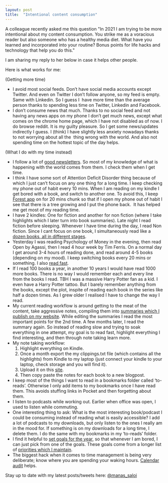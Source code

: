 ```yaml
---
layout: post
title:  "Intentional content consumption"
---
```


A colleague recently asked me this question "In 2021 I am trying to be more intentional about my content consumption. You strike me as a voracious reader but also someone who has a healthy media diet. What have you learned and incorporated into your routine? Bonus points for life hacks and technology that help you do this."

I am sharing my reply to her below in case it helps other people.

Here is what works for me:

(Getting more time) 
- I avoid most social feeds. Don’t have social media accounts except Twitter. And even on Twitter I don’t follow anyone, so my feed is empty. Same with Linkedin. So I guess I  have more time than the average person thanks to spending less time on Twitter, Linkedin and Facebook. 
- I don’t consume news that much. Thanks to no social feed and not having any news apps on my phone I don’t get much news, except what comes on the chrome home page, which I have not disabled as of now. I do browse reddit. It is my guilty pleasure. So I get some news/updates indirectly I guess. I (think) I have slightly less anxiety nowadays thanks to not worrying about all the  thing wrong with the world. And also not spending time on the hottest topic of the day helps.

(What I do with my time instead) 
- I follow a lot of [good newsletters](https://manassaloi.com/links/). So most of my knowledge of what is happening with the world comes from them. I check them when I get time.  
- I think I have some sort of Attention Deficit Disorder thing because of which I just can’t focus on any one thing for a long time. I keep checking my phone out of habit every 10 mins. When I am reading on my kindle I get bored with a book, and switch to another one. To avoid this, I keep [Forest app](https://www.forestapp.cc/) on for 20 mins chunk so that if I open my phone out of habit I see that there is a tree growing and I put the phone back.  It has helped me get most of my reading time. 
- I have 2 kindles: One for fiction and another for non fiction (where I take highlights which I later turn into book summaries). Late night I read fiction before sleeping. Whenever I have time during the day, I read Non fiction. Since I cant focus on one book, I simultaneously read like a [dozen books, all in different stages](https://manassaloi.com/2020/02/08/books-list.html).
- Yesterday I was reading Psychology of Money in the evening, then read Open by Agassi, then I read 4 hour week by Tim Ferris. On a normal day I get around 3-4 hours of reading done, and read around 4-5 books (depending on my mood). I keep switching books every 20 mins or something. I also [read fast](https://www.youtube.com/watch?v=YNtnP-j3DA8).
- If I read 100 books a year, in another 10 years I would have read 1000 more books. There is no way I would remember each and every line from the books I read. TBH I was a massive Harry Potter fan as a kid. I even have a Harry Potter tattoo. But I barely remember anything from the books, except the plot, inspite of reading each book in the series like half a dozen times. As I grew older I realised I have to change the way I read.
- My current reading workflow is around getting to the meat of the content, take aggressive notes, compiling them into [summaries which I publish on my website](https://manassaloi.com/booksummaries/). While editing the summaries I read the most important points for the 2nd time. A few months later, I read the summary again. So instead of reading slow and trying to soak everything in one attempt, my goal is to read fast, highlight everything I find interesting, and then through note taking learn more.
- My note taking workflow:
  1. Highlight everything on Kindle.
  2. Once a month export the my clippings.txt file (which contains all the highlights) from Kindle to my laptop (just connect your kindle to your laptop, check storage and you will find it).
  3. Upload it on this [site](http://clippings.io).
  4. Then copy paste the notes for each book to a new blogpost.
- I keep most of the things I want to read in a bookmarks folder called ‘to-reads’. Otherwise I only add items to my bookmarks once I have read them. This avoids stuffing links in Pocket and then forgetting about them. 
- I listen to podcasts while working out. Earlier when office was open, I used to listen while commuting. 
- One interesting thing to ask: What is the most interesting book/podcast I could be consuming instead of reading what is easily accessible? I add a lot of podcasts to my downloads, but only listen to the ones I really am in the mood for. If something is on my downloads for a long time, I delete them. I do the same with my bookmarks in my ‘to-reads’ folder. 
- I find it helpful to [set goals for the year](https://manassaloi.com/2020/12/31/okrs-2020-update.html), so that whenever I am bored, I can just pick from one of the goals. These goals come from a longer list of [priorities which I maintain](https://manassaloi.com/2020/06/08/priorities-doc.html).
- The biggest hack when it comes to time management is being very deliberate; know where you are spending your waking hours. [Calendar audit](https://manassaloi.com/2020/06/25/calendar-audit.html) helps.

Stay up to date with my latest posts/tweets here: [@manas_saloi](http://twitter.com/manas_saloi)

